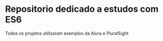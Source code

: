 # Repositorio dedicado a estudos com ES6
Todos os projetos utilizaram exemplos da Alura e PluralSight
